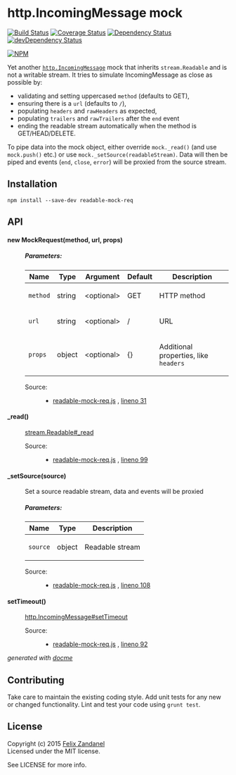 # http.IncomingMessage mock

[![Build Status](https://travis-ci.org/fza/readable-mock-req.svg)](https://travis-ci.org/fza/readable-mock-req) [![Coverage Status](https://coveralls.io/repos/fza/readable-mock-req/badge.svg?branch=master)](https://coveralls.io/r/fza/readable-mock-req?branch=master) [![Dependency Status](https://david-dm.org/fza/readable-mock-req.svg)](https://david-dm.org/fza/readable-mock-req) [![devDependency Status](https://david-dm.org/fza/readable-mock-req/dev-status.svg)](https://david-dm.org/fza/readable-mock-req#info=devDependencies)

[![NPM](https://nodei.co/npm/readable-mock-req.png)](https://npmjs.org/package/readable-mock-req)

Yet another [`http.IncomingMessage`](https://nodejs.org/api/http.html#http_http_incomingmessage) mock that inherits `stream.Readable` and is not a writable stream. It tries to simulate IncomingMessage as close as possible by:

* validating and setting uppercased `method` (defaults to GET),
* ensuring there is a `url` (defaults to `/`),
* populating `headers` and `rawHeaders` as expected,
* populating `trailers` and `rawTrailers` after the `end` event
* ending the readable stream automatically when the method is GET/HEAD/DELETE.

To pipe data into the mock object, either override `mock._read()` (and use `mock.push()` etc.) or use `mock._setSource(readableStream)`. Data will then be piped and events (`end`, `close`, `error`) will be proxied from the source stream.

## Installation

```shell
npm install --save-dev readable-mock-req
```

## API

<!-- START docme generated API please keep comment here to allow auto update -->
<!-- DON'T EDIT THIS SECTION, INSTEAD RE-RUN docme TO UPDATE -->

<div>
<div class="jsdoc-githubify">
<section>
<article>
<div class="container-overview">
<dt>
<h4 class="name" id="MockRequest"><span class="type-signature"></span>new MockRequest<span class="signature">(<span class="optional">method</span>, <span class="optional">url</span>, <span class="optional">props</span>)</span><span class="type-signature"></span></h4>
</dt>
<dd>
<h5>Parameters:</h5>
<table class="params">
<thead>
<tr>
<th>Name</th>
<th>Type</th>
<th>Argument</th>
<th>Default</th>
<th class="last">Description</th>
</tr>
</thead>
<tbody>
<tr>
<td class="name"><code>method</code></td>
<td class="type">
<span class="param-type">string</span>
</td>
<td class="attributes">
&lt;optional><br>
</td>
<td class="default">
GET
</td>
<td class="description last"><p>HTTP method</p></td>
</tr>
<tr>
<td class="name"><code>url</code></td>
<td class="type">
<span class="param-type">string</span>
</td>
<td class="attributes">
&lt;optional><br>
</td>
<td class="default">
/
</td>
<td class="description last"><p>URL</p></td>
</tr>
<tr>
<td class="name"><code>props</code></td>
<td class="type">
<span class="param-type">object</span>
</td>
<td class="attributes">
&lt;optional><br>
</td>
<td class="default">
{}
</td>
<td class="description last"><p>Additional properties, like <code>headers</code></p></td>
</tr>
</tbody>
</table>
<dl class="details">
<dt class="tag-source">Source:</dt>
<dd class="tag-source"><ul class="dummy">
<li>
<a href="https://github.com/fza/readable-mock-req/blob/master/readable-mock-req.js">readable-mock-req.js</a>
<span>, </span>
<a href="https://github.com/fza/readable-mock-req/blob/master/readable-mock-req.js#L31">lineno 31</a>
</li>
</ul></dd>
</dl>
</dd>
</div>
<dl>
<dt>
<h4 class="name" id="_read"><span class="type-signature"></span>_read<span class="signature">()</span><span class="type-signature"></span></h4>
</dt>
<dd>
<div class="description">
<p><a href="https://nodejs.org/api/stream.html#stream_readable_read_size_1">stream.Readable#_read</a></p>
</div>
<dl class="details">
<dt class="tag-source">Source:</dt>
<dd class="tag-source"><ul class="dummy">
<li>
<a href="https://github.com/fza/readable-mock-req/blob/master/readable-mock-req.js">readable-mock-req.js</a>
<span>, </span>
<a href="https://github.com/fza/readable-mock-req/blob/master/readable-mock-req.js#L99">lineno 99</a>
</li>
</ul></dd>
</dl>
</dd>
<dt>
<h4 class="name" id="_setSource"><span class="type-signature"></span>_setSource<span class="signature">(source)</span><span class="type-signature"></span></h4>
</dt>
<dd>
<div class="description">
<p>Set a source readable stream, data and events will be proxied</p>
</div>
<h5>Parameters:</h5>
<table class="params">
<thead>
<tr>
<th>Name</th>
<th>Type</th>
<th class="last">Description</th>
</tr>
</thead>
<tbody>
<tr>
<td class="name"><code>source</code></td>
<td class="type">
<span class="param-type">object</span>
</td>
<td class="description last"><p>Readable stream</p></td>
</tr>
</tbody>
</table>
<dl class="details">
<dt class="tag-source">Source:</dt>
<dd class="tag-source"><ul class="dummy">
<li>
<a href="https://github.com/fza/readable-mock-req/blob/master/readable-mock-req.js">readable-mock-req.js</a>
<span>, </span>
<a href="https://github.com/fza/readable-mock-req/blob/master/readable-mock-req.js#L108">lineno 108</a>
</li>
</ul></dd>
</dl>
</dd>
<dt>
<h4 class="name" id="setTimeout"><span class="type-signature"></span>setTimeout<span class="signature">()</span><span class="type-signature"></span></h4>
</dt>
<dd>
<div class="description">
<p><a href="https://nodejs.org/api/http.html#http_message_settimeout_msecs_callback">http.IncomingMessage#setTimeout</a></p>
</div>
<dl class="details">
<dt class="tag-source">Source:</dt>
<dd class="tag-source"><ul class="dummy">
<li>
<a href="https://github.com/fza/readable-mock-req/blob/master/readable-mock-req.js">readable-mock-req.js</a>
<span>, </span>
<a href="https://github.com/fza/readable-mock-req/blob/master/readable-mock-req.js#L92">lineno 92</a>
</li>
</ul></dd>
</dl>
</dd>
</dl>
</article>
</section>
</div>

*generated with [docme](https://github.com/thlorenz/docme)*
</div>
<!-- END docme generated API please keep comment here to allow auto update -->

## Contributing

Take care to maintain the existing coding style. Add unit tests for any new or changed functionality. Lint and test your code using `grunt test`.

## License

Copyright (c) 2015 [Felix Zandanel](mailto:felix@zandanel.me)  
Licensed under the MIT license.

See LICENSE for more info.
